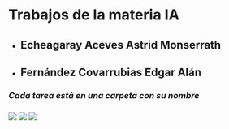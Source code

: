 <HTML>
  <h1><b>Trabajos de la materia IA</b></h1>
  
  <ul>
    <li>
      <h2>Echeagaray Aceves Astrid Monserrath</h2>
    </li>
    <li>
      <h2>Fernández Covarrubias Edgar Alán</h2>
    </li>
  </ul>

  <h3><i>Cada tarea está en una carpeta con su nombre</i><h3>

  <div style="display: inline">
  <img src="https://media.tenor.com/5BYK-WS0__gAAAAM/cool-fun.gif"> 
  <img style="max-width: 50px" src="https://i.pinimg.com/originals/25/8e/4e/258e4e35c1af204de8a1fbdf39539cd8.gif">
  <img src="https://media.tenor.com/5BYK-WS0__gAAAAM/cool-fun.gif">
  </div>
</HTML>
